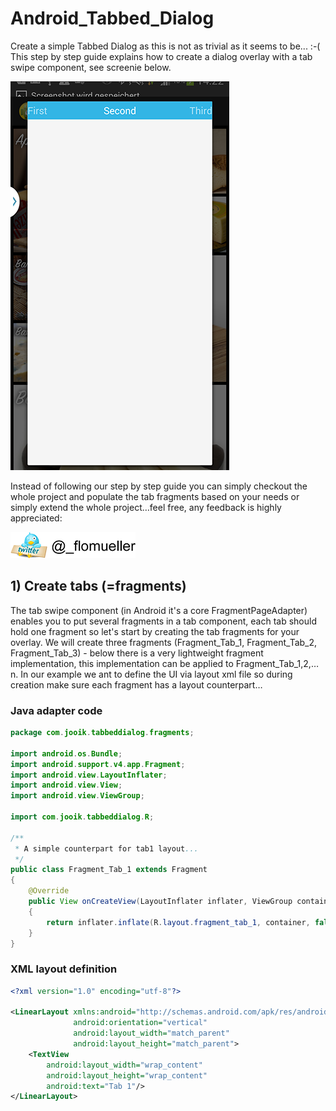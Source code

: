 Android_Tabbed_Dialog
=====================

Create a simple Tabbed Dialog as this is not as trivial as it seems to be... :-(
This step by step guide explains how to create a dialog overlay with a tab swipe component, see screenie below.

![ScreenShot](/images/screenie.png)

Instead of following our step by step guide you can simply checkout the whole project and populate the tab fragments based on your needs or simply extend the whole project…feel free, any feedback is highly appreciated:

[![Image](/images/twitter.png "Image title") ](https://twitter.com/_flomueller "Twitter")

## 1) Create tabs (=fragments)

The tab swipe component (in Android it's a core FragmentPageAdapter) enables you to put several fragments in a tab component, each tab should hold one fragment so let's start by creating the tab fragments for your overlay. We will create three fragments (Fragment_Tab_1, Fragment_Tab_2, Fragment_Tab_3) - below there is a very lightweight fragment implementation, this implementation can be applied to Fragment_Tab_1,2,…n. In our example we ant to define the UI via layout xml file so during creation make sure each fragment has a layout counterpart…

### Java adapter code

```java
package com.jooik.tabbeddialog.fragments;

import android.os.Bundle;
import android.support.v4.app.Fragment;
import android.view.LayoutInflater;
import android.view.View;
import android.view.ViewGroup;

import com.jooik.tabbeddialog.R;

/**
 * A simple counterpart for tab1 layout...
 */
public class Fragment_Tab_1 extends Fragment
{
    @Override
    public View onCreateView(LayoutInflater inflater, ViewGroup container, Bundle savedInstanceState)
    {
        return inflater.inflate(R.layout.fragment_tab_1, container, false);
    }
}
```

### XML layout definition

```xml
<?xml version="1.0" encoding="utf-8"?>

<LinearLayout xmlns:android="http://schemas.android.com/apk/res/android"
              android:orientation="vertical"
              android:layout_width="match_parent"
              android:layout_height="match_parent">
    <TextView
        android:layout_width="wrap_content"
        android:layout_height="wrap_content"
        android:text="Tab 1"/>
</LinearLayout>
```



